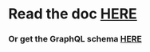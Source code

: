 # Read the doc [HERE](https://felixvd.github.io/statsapi/)

### Or get the GraphQL schema [HERE](https://github.com/felixvd/statsapi/blob/master/stats-api.graphql)